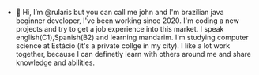 - 👋 Hi, I’m @rularis but you can call me john and I'm brazilian java beginner developer, I've been working since 2020. I'm coding a new projects and try to get a job experience into this market.
I speak english(C1),Spanish(B2) and learning mandarim.
I'm studying computer science at Estácio (it's a private collge in my city).
I like a lot work together, because I can definetly learn with others around me and share knowledge and abilities.
